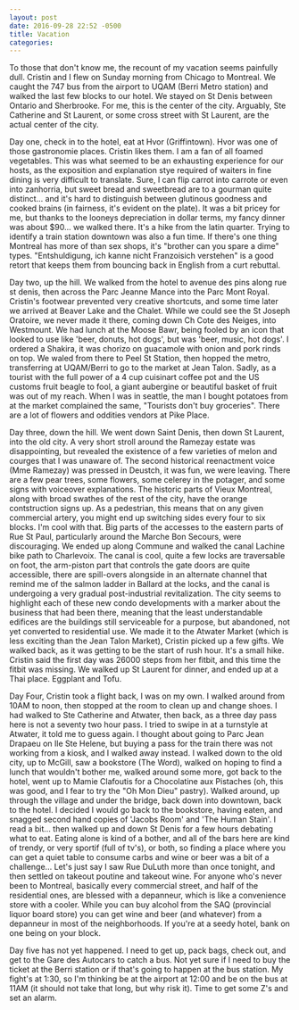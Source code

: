 ```yaml
---
layout: post
date: 2016-09-28 22:52 -0500
title: Vacation
categories: 
---
```

To those that don't know me, the recount of my vacation seems painfully dull. Cristin and I flew on Sunday morning from Chicago to Montreal. We caught the 747 bus from the airport to UQAM (Berri Metro station) and walked the last few blocks to our hotel. We stayed on St Denis between Ontario and Sherbrooke. For me, this is the center of the city. Arguably, Ste Catherine and St Laurent, or some cross street with St Laurent, are the actual center of the city.

Day one, check in to the hotel, eat at Hvor (Griffintown). Hvor was one of those gastronomie places. Cristin likes them. I am a fan of all foamed vegetables. This was what seemed to be an exhausting experience for our hosts, as the exposition and explanation stye required of waiters in fine dining is very difficult to translate. Sure, I can flip carrot into carrote or even into zanhorria, but sweet bread and sweetbread are to a gourman quite distinct... and it's hard to distinguish between glutinous goodness and cooked brains (in fairness, it's evident on the plate). It was a bit pricey for me, but thanks to the looneys depreciation in dollar terms, my fancy dinner was about $90... we walked there. It's a hike from the latin quarter. Trying to identify a train station downtown was also a fun time. If there's one thing Montreal has more of than sex shops, it's "brother can you spare a dime" types. "Entshuldigung, ich kanne nicht Franzoisich verstehen" is a good retort that keeps them from bouncing back in English from a curt rebuttal. 

Day two, up the hill. We walked from the hotel to avenue des pins along rue st denis, then across the Parc Jeanne Mance into the Parc Mont Royal. Cristin's footwear prevented very creative shortcuts, and some time later we arrived at Beaver Lake and the Chalet. While we could see the St Joseph Oratoire, we never made it there, coming down Ch Cote des Neiges, into Westmount. We had lunch at the Moose Bawr, being fooled by an icon that looked to use like 'beer, donuts, hot dogs', but was 'beer, music, hot dogs'. I ordered a Shakira, it was chorizo on guacamole with onion and pork rinds on top. We waled from there to Peel St Station, then hopped the metro, transferring at UQAM/Berri to go to the market at Jean Talon. Sadly, as a tourist with the full power of a 4 cup cuisinart coffee pot and the US customs fruit beagle to fool, a giant aubergine or beautiful basket of fruit was out of my reach. When I was in seattle, the man I bought potatoes from at the market complained the same, "Tourists don't buy groceries". There are a lot of flowers and oddities vendors at Pike Place.

Day three, down the hill. We went down Saint Denis, then down St Laurent, into the old city. A very short stroll around the Ramezay estate was disappointing, but revealed the existence of a few varieties of melon and courges that I was unaware of. The second historical reenactment voice (Mme Ramezay) was pressed in Deustch, it was fun, we were leaving. There are a few pear trees, some flowers, some celerey in the potager, and some signs with voiceover explanations. The historic parts of Vieux Montreal, along with broad swathes of the rest of the city, have the orange contstruction signs up. As a pedestrian, this means that on any given commercial artery, you might end up switching sides every four to six blocks. I'm cool with that. Big parts of the accesses to the eastern parts of Rue St Paul, particularly around the Marche Bon Secours, were discouraging. We ended up along Commune and walked the canal Lachine bike path to Charlevoix. The canal is cool, quite a few locks are traversable on foot, the arm-piston part that controls the gate doors are quite accessible, there are spill-overs alongside in an alternate channel that remind me of the salmon ladder in Ballard at the locks, and the canal is undergoing a very gradual post-industrial revitalization. The city seems to highlight each of these new condo developments with a marker about the business that had been there, meaning that the least understandable edifices are the buildings still serviceable for a purpose, but abandoned, not yet converted to residential use. We made it to the Atwater Market (which is less exciting than the Jean Talon Market), Cristin picked up a few gifts. We walked back, as it was getting to be the start of rush hour. It's a small hike. Cristin said the first day was 26000 steps from her fitbit, and this time the fitbit was missing. We walked up St Laurent for dinner, and ended up at a Thai place. Eggplant and Tofu.

Day Four, Cristin took a flight back, I was on my own. I walked around from 10AM to noon, then stopped at the room to clean up and change shoes. I had walked to Ste Catherine and Atwater, then back, as a three day pass here is not a seventy two hour pass. I tried to swipe in at a turnstyle at Atwater, it told me to guess again. I thought about going to Parc Jean Drapaeu on Ile Ste Helene, but buying a pass for the train there was not working from a kiosk, and I walked away instead. I walked down to the old city, up to McGill, saw a bookstore (The Word), walked on hoping to find a lunch that wouldn't bother me, walked around some more, got back to the hotel, went up to Mamie Clafoutis for a Chocolatine aux Pistaches (oh, this was good, and I fear to try the "Oh Mon Dieu" pastry). Walked around, up through the village and under the bridge, back down into downtown, back to the hotel. I decided I would go back to the bookstore, having eaten, and snagged second hand copies of 'Jacobs Room' and 'The Human Stain'. I read a bit... then walked up and down St Denis for a few hours debating what to eat. Eating alone is kind of a bother, and all of the bars here are kind of trendy, or very sportif (full of tv's), or both, so finding a place where you can get a quiet table to consume carbs and wine or beer was a bit of a challenge... Let's just say I saw Rue DuLuth more than once tonight, and then settled on takeout poutine and takeout wine. For anyone who's never been to Montreal, basically every commercial street, and half of the residential ones, are blessed with a depanneur, which is like a convenience store with a cooler. While you can buy alcohol from the SAQ (provincial liquor board store) you can get wine and beer (and whatever) from a depanneur in most of the neighborhoods. If you're at a seedy hotel, bank on one being on your block.

Day five has not yet happened. I need to get up, pack bags, check out, and get to the Gare des Autocars to catch a bus. Not yet sure if I need to buy the ticket at the Berri station or if that's going to happen at the bus station. My fight's at 1:30, so I'm thinking be at the airport at 12:00 and be on the bus at 11AM (it should not take that long, but why risk it). Time to get some Z's and set an alarm. 